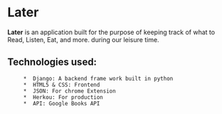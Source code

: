 # Later
**Later** is an application built for the purpose of keeping track of what to Read, Listen, Eat, and more.
during our leisure time. 

## Technologies used:
         *  Django: A backend frame work built in python 
         *  HTML5 & CSS: Frontend 
         *  JSON: For chrome Extension
         *  Herkou: For production
         *  API: Google Books API
